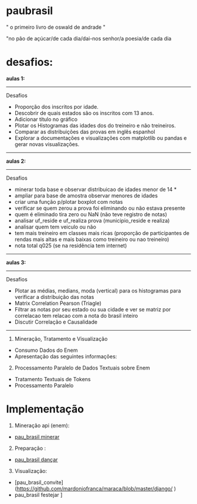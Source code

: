 # paubrasil

" o primeiro livro de oswald de andrade "  

"no pão de açúcar/de cada dia/dai-nos senhor/a poesia/de cada dia

# desafios:
<b> aulas 1: </b>
<hr />
Desafios
<ul>
   <li> Proporção dos inscritos por idade. </li>
   <li> Descobrir de quais estados são os inscritos com 13 anos. </li>
   <li> Adicionar título no gráfico </li>
   <li> Plotar os Histogramas das idades dos do treineiro e não treineiros. </li>
   <li> Comparar as distribuições das provas em inglês espanhol </li>
   <li> Explorar a documentações e visualizações com matplotlib ou pandas e gerar novas visualizações. </li>
</ul>
<hr />
<b> aulas 2: </b>
<hr />
Desafios
<ul>
   <li> minerar toda base e observar distribuicao de idades menor de 14 *  </li>
   <li> ampliar para base de amostra observar menores de idades  </li>
   <li> criar uma função p/plotar boxplot com notas  </li>
   <li> verificar se quem zerou a prova foi eliminando ou não estava presente  </li>
   <li> quem é eliminado tira zero ou NaN (não teve registro de notas)</li>
   <li> analisar uf_reside e uf_realiza prova (municipio_reside e realiza)</li>
   <li> analisar quem tem veiculo ou não</li>
   <li> tem mais treineiro em classes mais ricas (proporção de participantes de rendas mais altas e mais baixas como treineiro ou nao treineiro)</li>
   <li> nota total q025 (se na residência tem internet)</li>
</ul>
<hr />
<b> aulas 3: </b>
<hr />
Desafios
<ul>
   <li> Plotar as médias, medians, moda (vertical) para os histogramas para verificar a distribuição das notas </li>
   <li> Matrix Correlation Pearson (Triagle) </li>
   <li> Filtrar as notas por seu estado ou sua cidade e ver se matriz por correlacao tem relacao com a nota do brasil inteiro  </li>
   <li> Discutir Correlação e Causalidade </li>
</ul>
<hr />

1) Mineração, Tratamento e Visualização

- Consumo Dados do Enem
- Apresentação das seguintes informações:
   

2) Processamento Paralelo de Dados Textuais sobre Enem
- Tratamento Textuais de Tokens
- Processamento Paralelo 

# Implementação

1) Mineração api (enem):
  - [pau_brasil minerar ](https://github.com/mardoniofranca/maraca/blob/master/miner/api-request.ipynb)

2) Preparação :
  - [pau_brasil dançar ](https://github.com/mardoniofranca/maraca/blob/master/prepare/compras_itens.ipynb)

3) Visualização:
  - [pau_brasil_convite]  (https://github.com/mardoniofranca/maraca/blob/master/django/ )
  - pau_brasil festejar ] 
